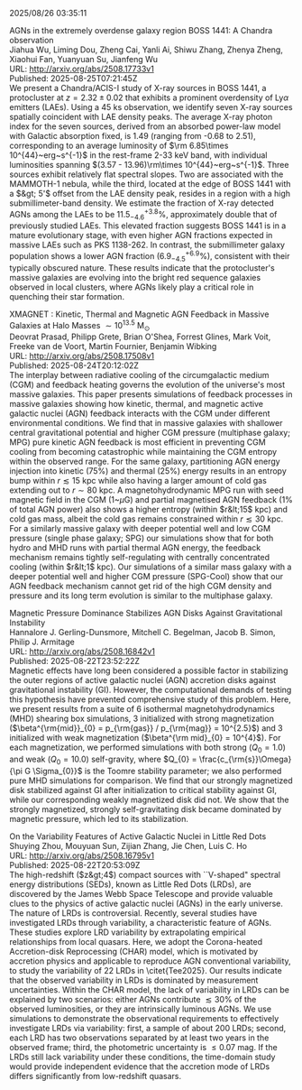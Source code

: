 2025/08/26 03:35:11  

AGNs in the extremely overdense galaxy region BOSS 1441: A Chandra
  observation  
Jiahua Wu, Liming Dou, Zheng Cai, Yanli Ai, Shiwu Zhang, Zhenya Zheng, Xiaohui Fan, Yuanyuan Su, Jianfeng Wu  
URL: http://arxiv.org/abs/2508.17733v1  
Published: 2025-08-25T07:21:45Z  
  We present a Chandra/ACIS-I study of X-ray sources in BOSS 1441, a protocluster at $z=2.32\pm0.02$ that exhibits a prominent overdensity of Ly$\alpha$ emitters (LAEs). Using a 45 ks observation, we identify seven X-ray sources spatially coincident with LAE density peaks. The average X-ray photon index for the seven sources, derived from an absorbed power-law model with Galactic absorption fixed, is 1.49 (ranging from -0.68 to 2.51), corresponding to an average luminosity of $\rm 6.85\times 10^{44}~erg~s^{-1}$ in the rest-frame 2-33 keV band, with individual luminosities spanning $(3.57 - 13.96)\rm\times 10^{44}~erg~s^{-1}$. Three sources exhibit relatively flat spectral slopes. Two are associated with the MAMMOTH-1 nebula, while the third, located at the edge of BOSS 1441 with a $&gt; 5'$ offset from the LAE density peak, resides in a region with a high submillimeter-band density. We estimate the fraction of X-ray detected AGNs among the LAEs to be $11.5^{+3.8}_{-4.6}\%$, approximately double that of previously studied LAEs. This elevated fraction suggests BOSS 1441 is in a mature evolutionary stage, with even higher AGN fractions expected in massive LAEs such as PKS 1138-262. In contrast, the submillimeter galaxy population shows a lower AGN fraction ($6.9^{+6.9}_{-4.5}\%$), consistent with their typically obscured nature. These results indicate that the protocluster's massive galaxies are evolving into the bright red sequence galaxies observed in local clusters, where AGNs likely play a critical role in quenching their star formation.   

XMAGNET : Kinetic, Thermal and Magnetic AGN Feedback in Massive Galaxies
  at Halo Masses $\sim 10^{13.5}$ M$_\odot$  
Deovrat Prasad, Philipp Grete, Brian O'Shea, Forrest Glines, Mark Voit, Freeke van de Voort, Martin Fournier, Benjamin Wibking  
URL: http://arxiv.org/abs/2508.17508v1  
Published: 2025-08-24T20:12:02Z  
  The interplay between radiative cooling of the circumgalactic medium (CGM) and feedback heating governs the evolution of the universe's most massive galaxies. This paper presents simulations of feedback processes in massive galaxies showing how kinetic, thermal, and magnetic active galactic nuclei (AGN) feedback interacts with the CGM under different environmental conditions. We find that in massive galaxies with shallower central gravitational potential and higher CGM pressure (multiphase galaxy; MPG) pure kinetic AGN feedback is most efficient in preventing CGM cooling from becoming catastrophic while maintaining the CGM entropy within the observed range. For the same galaxy, partitioning AGN energy injection into kinetic ($75\%$) and thermal ($25\%$) energy results in an entropy bump within $r\lesssim15$ kpc while also having a larger amount of cold gas extending out to $r\sim80$ kpc. A magnetohydrodynamic MPG run with seed magnetic field in the CGM (1~$\mu$G) and partial magnetised AGN feedback ($1\%$ of total AGN power) also shows a higher entropy (within $r&lt;15$ kpc) and cold gas mass, albeit the cold gas remains constrained within $r\lesssim30$ kpc. For a similarly massive galaxy with deeper potential well and low CGM pressure (single phase galaxy; SPG) our simulations show that for both hydro and MHD runs with partial thermal AGN energy, the feedback mechanism remains tightly self-regulating with centrally concentrated cooling (within $r&lt;1$ kpc). Our simulations of a similar mass galaxy with a deeper potential well and higher CGM pressure (SPG-Cool) show that our AGN feedback mechanism cannot get rid of the high CGM density and pressure and its long term evolution is similar to the multiphase galaxy.   

Magnetic Pressure Dominance Stabilizes AGN Disks Against Gravitational
  Instability  
Hannalore J. Gerling-Dunsmore, Mitchell C. Begelman, Jacob B. Simon, Philip J. Armitage  
URL: http://arxiv.org/abs/2508.16842v1  
Published: 2025-08-22T23:52:22Z  
  Magnetic effects have long been considered a possible factor in stabilizing the outer regions of active galactic nuclei (AGN) accretion disks against gravitational instability (GI). However, the computational demands of testing this hypothesis have prevented comprehensive study of this problem. Here, we present results from a suite of 6 isothermal magnetohydrodynamics (MHD) shearing box simulations, 3 initialized with strong magnetization ($\beta^{\rm{mid}}_{0} = p_{\rm{gas}} / p_{\rm{mag}} = 10^{2.5}$) and 3 initialized with weak magnetization ($\beta^{\rm mid}_{0} = 10^{4}$). For each magnetization, we performed simulations with both strong ($Q_{0} = 1.0$) and weak ($Q_{0} = 10.0$) self-gravity, where $Q_{0} = \frac{c_{\rm{s}}\Omega}{\pi G \Sigma_{0}}$ is the Toomre stability parameter; we also performed pure MHD simulations for comparison. We find that our strongly magnetized disk stabilized against GI after initialization to critical stability against GI, while our corresponding weakly magnetized disk did not. We show that the strongly magnetized, strongly self-gravitating disk became dominated by magnetic pressure, which led to its stabilization.   

On the Variability Features of Active Galactic Nuclei in Little Red Dots  
Shuying Zhou, Mouyuan Sun, Zijian Zhang, Jie Chen, Luis C. Ho  
URL: http://arxiv.org/abs/2508.16795v1  
Published: 2025-08-22T20:53:09Z  
  The high-redshift ($z&gt;4$) compact sources with ``V-shaped" spectral energy distributions (SEDs), known as Little Red Dots (LRDs), are discovered by the James Webb Space Telescope and provide valuable clues to the physics of active galactic nuclei (AGNs) in the early universe. The nature of LRDs is controversial. Recently, several studies have investigated LRDs through variability, a characteristic feature of AGNs. These studies explore LRD variability by extrapolating empirical relationships from local quasars. Here, we adopt the Corona-heated Accretion-disk Reprocessing (CHAR) model, which is motivated by accretion physics and applicable to reproduce AGN conventional variability, to study the variability of $22$ LRDs in \citet{Tee2025}. Our results indicate that the observed variability in LRDs is dominated by measurement uncertainties. Within the CHAR model, the lack of variability in LRDs can be explained by two scenarios: either AGNs contribute $\lesssim30\%$ of the observed luminosities, or they are intrinsically luminous AGNs. We use simulations to demonstrate the observational requirements to effectively investigate LRDs via variability: first, a sample of about $200$ LRDs; second, each LRD has two observations separated by at least two years in the observed frame; third, the photometric uncertainty is $\leq 0.07$ mag. If the LRDs still lack variability under these conditions, the time-domain study would provide independent evidence that the accretion mode of LRDs differs significantly from low-redshift quasars.   


